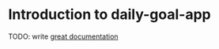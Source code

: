 # Introduction to daily-goal-app

TODO: write [great documentation](http://jacobian.org/writing/what-to-write/)
